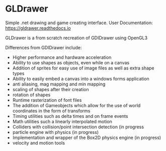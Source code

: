 # GLDrawer
Simple .net drawing and game creating interface. 
User Documentation: https://gldrawer.readthedocs.io

GLDrawer is a from scratch recreation of GDIDrawer using OpenGL3

Differences from GDIDrawer include:
- Higher performance and hardware acceleration
- Ability to use shapes as objects, even while on a canvas 
- Addition of sprites for easy use of image files as well as extra shape types
- Ability to easily embed a canvas into a windows forms application
- anti aliasing, mag mapping and min mapping
- scaling of shapes after their creation
- rotation of shapes
- Runtime rasterization of font files
- The addition of Gameobjects which allow for the use of world coordinates in the form of transforms
- Timing utilities such as delta times and on frame events
- Math utilities such a linearly interpolated motion
- Colliders with collision/point intersection detection (in progress
- particle engine with physics (in progress)
- Implementation and wrapper of the Box2D physics engine (in progress)
- velocity and motion tools






